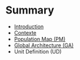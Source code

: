 # Summary

* [Introduction](README.md)
* [Contexte](01-contexte.md)
* [Population Map \(PM\)](02-pm.md)
* [Global Architecture \(GA\)](03-ga.md)
* Unit Definition \(UD\)

